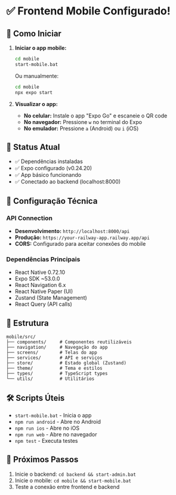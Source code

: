 # ✅ Frontend Mobile Configurado!

## 🚀 Como Iniciar

1. **Iniciar o app mobile:**
   ```bash
   cd mobile
   start-mobile.bat
   ```
   
   Ou manualmente:
   ```bash
   cd mobile
   npx expo start
   ```

2. **Visualizar o app:**
   - **No celular:** Instale o app "Expo Go" e escaneie o QR code
   - **No navegador:** Pressione `w` no terminal do Expo
   - **No emulador:** Pressione `a` (Android) ou `i` (iOS)

## 📱 Status Atual

- ✅ Dependências instaladas
- ✅ Expo configurado (v0.24.20)
- ✅ App básico funcionando
- ✅ Conectado ao backend (localhost:8000)

## 🔧 Configuração Técnica

### API Connection
- **Desenvolvimento:** `http://localhost:8000/api`
- **Produção:** `https://your-railway-app.railway.app/api`
- **CORS:** Configurado para aceitar conexões do mobile

### Dependências Principais
- React Native 0.72.10
- Expo SDK ~53.0.0
- React Navigation 6.x
- React Native Paper (UI)
- Zustand (State Management)
- React Query (API calls)

## 📂 Estrutura

```
mobile/src/
├── components/     # Componentes reutilizáveis
├── navigation/     # Navegação do app
├── screens/        # Telas do app
├── services/       # API e serviços
├── store/          # Estado global (Zustand)
├── theme/          # Tema e estilos
├── types/          # TypeScript types
└── utils/          # Utilitários
```

## 🛠️ Scripts Úteis

- `start-mobile.bat` - Inicia o app
- `npm run android` - Abre no Android
- `npm run ios` - Abre no iOS  
- `npm run web` - Abre no navegador
- `npm test` - Executa testes

## 🔄 Próximos Passos

1. Inicie o backend: `cd backend && start-admin.bat`
2. Inicie o mobile: `cd mobile && start-mobile.bat`
3. Teste a conexão entre frontend e backend